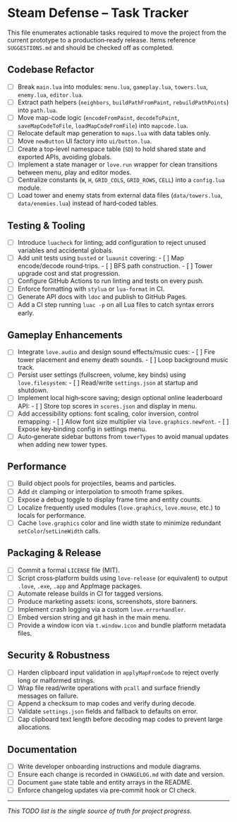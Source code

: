# Steam Defense – Task Tracker

This file enumerates actionable tasks required to move the project from the
current prototype to a production‑ready release.  Items reference
`SUGGESTIONS.md` and should be checked off as completed.

## Codebase Refactor

- [ ] Break `main.lua` into modules: `menu.lua`, `gameplay.lua`, `towers.lua`,
      `enemy.lua`, `editor.lua`.
- [ ] Extract path helpers (`neighbors`, `buildPathFromPaint`,
      `rebuildPathPoints`) into `path.lua`.
- [ ] Move map-code logic (`encodeFromPaint`, `decodeToPaint`,
      `saveMapCodeToFile`, `loadMapCodeFromFile`) into `mapcode.lua`.
- [ ] Relocate default map generation to `maps.lua` with data tables only.
- [ ] Move `newButton` UI factory into `ui/button.lua`.
- [ ] Create a top‑level namespace table (`SD`) to hold shared state and
      exported APIs, avoiding globals.
- [ ] Implement a state manager or `love.run` wrapper for clean transitions
      between menu, play and editor modes.
- [ ] Centralize constants (`W`, `H`, `GRID_COLS`, `GRID_ROWS`, `CELL`) into a
      `config.lua` module.
- [ ] Load tower and enemy stats from external data files (`data/towers.lua`,
      `data/enemies.lua`) instead of hard‑coded tables.

## Testing & Tooling

- [ ] Introduce `luacheck` for linting; add configuration to reject unused
      variables and accidental globals.
- [ ] Add unit tests using `busted` or `luaunit` covering:
      - [ ] Map encode/decode round‑trips.
      - [ ] BFS path construction.
      - [ ] Tower upgrade cost and stat progression.
- [ ] Configure GitHub Actions to run linting and tests on every push.
- [ ] Enforce formatting with `stylua` or `lua-format` in CI.
- [ ] Generate API docs with `ldoc` and publish to GitHub Pages.
- [ ] Add a CI step running `luac -p` on all Lua files to catch syntax errors
      early.

## Gameplay Enhancements

- [ ] Integrate `love.audio` and design sound effects/music cues:
      - [ ] Fire tower placement and enemy death sounds.
      - [ ] Loop background music track.
- [ ] Persist user settings (fullscreen, volume, key binds) using
      `love.filesystem`:
      - [ ] Read/write `settings.json` at startup and shutdown.
- [ ] Implement local high‑score saving; design optional online leaderboard
      API:
      - [ ] Store top scores in `scores.json` and display in menu.
- [ ] Add accessibility options: font scaling, color inversion, control
      remapping:
      - [ ] Allow font size multiplier via `love.graphics.newFont`.
      - [ ] Expose key‑binding config in settings menu.
- [ ] Auto‑generate sidebar buttons from `towerTypes` to avoid manual updates
      when adding new tower types.

## Performance

- [ ] Build object pools for projectiles, beams and particles.
- [ ] Add `dt` clamping or interpolation to smooth frame spikes.
- [ ] Expose a debug toggle to display frame time and entity counts.
- [ ] Localize frequently used modules (`love.graphics`, `love.mouse`, etc.) to
      locals for performance.
- [ ] Cache `love.graphics` color and line width state to minimize redundant
      `setColor`/`setLineWidth` calls.

## Packaging & Release

- [ ] Commit a formal `LICENSE` file (MIT).
- [ ] Script cross‑platform builds using `love-release` (or equivalent) to
      output `.love`, `.exe`, `.app` and AppImage packages.
- [ ] Automate release builds in CI for tagged versions.
- [ ] Produce marketing assets: icons, screenshots, store banners.
- [ ] Implement crash logging via a custom `love.errorhandler`.
- [ ] Embed version string and git hash in the main menu.
- [ ] Provide a window icon via `t.window.icon` and bundle platform metadata
      files.

## Security & Robustness

- [ ] Harden clipboard input validation in `applyMapFromCode` to reject overly
      long or malformed strings.
- [ ] Wrap file read/write operations with `pcall` and surface friendly
      messages on failure.
- [ ] Append a checksum to map codes and verify during decode.
- [ ] Validate `settings.json` fields and fallback to defaults on error.
- [ ] Cap clipboard text length before decoding map codes to prevent large
      allocations.

## Documentation

- [ ] Write developer onboarding instructions and module diagrams.
- [ ] Ensure each change is recorded in `CHANGELOG.md` with date and version.
- [ ] Document `game` state table and entity arrays in the README.
- [ ] Enforce changelog updates via pre‑commit hook or CI check.

---

_This TODO list is the single source of truth for project progress._

